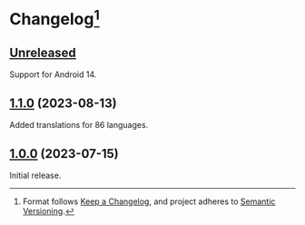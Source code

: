 # Changelog[^1]

## [Unreleased][]

Support for Android 14.

## [1.1.0][] (2023-08-13)

Added translations for 86 languages.

## [1.0.0][] (2023-07-15)

Initial release.

[Unreleased]: https://github.com/pcolby/nfc-quick-settings/compare/v1.1.0...HEAD
[1.1.0]: https://github.com/pcolby/nfc-quick-settings/releases/tag/v1.1.0
[1.0.0]: https://github.com/pcolby/nfc-quick-settings/releases/tag/v1.0.0

[^1]: Format follows [Keep a Changelog](https://keepachangelog.com/en/1.1.0/), and
  project adheres to [Semantic Versioning](https://semver.org/spec/v2.0.0.html).
